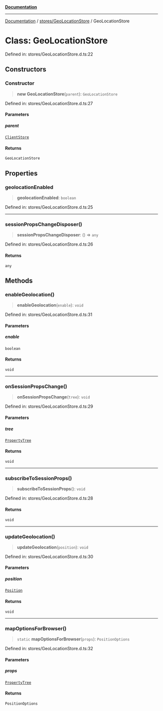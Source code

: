 [**Documentation**](../../../index.md)

***

[Documentation](../../../index.md) / [stores/GeoLocationStore](../index.md) / GeoLocationStore

# Class: GeoLocationStore

Defined in: stores/GeoLocationStore.d.ts:22

## Constructors

### Constructor

> **new GeoLocationStore**(`parent`): `GeoLocationStore`

Defined in: stores/GeoLocationStore.d.ts:27

#### Parameters

##### parent

[`ClientStore`](../../ClientStore/classes/ClientStore.md)

#### Returns

`GeoLocationStore`

## Properties

### geolocationEnabled

> **geolocationEnabled**: `boolean`

Defined in: stores/GeoLocationStore.d.ts:25

***

### sessionPropsChangeDisposer()

> **sessionPropsChangeDisposer**: () => `any`

Defined in: stores/GeoLocationStore.d.ts:26

#### Returns

`any`

## Methods

### enableGeolocation()

> **enableGeolocation**(`enable`): `void`

Defined in: stores/GeoLocationStore.d.ts:31

#### Parameters

##### enable

`boolean`

#### Returns

`void`

***

### onSessionPropsChange()

> **onSessionPropsChange**(`tree`): `void`

Defined in: stores/GeoLocationStore.d.ts:29

#### Parameters

##### tree

[`PropertyTree`](../../../props/PropertyTree/classes/PropertyTree.md)

#### Returns

`void`

***

### subscribeToSessionProps()

> **subscribeToSessionProps**(): `void`

Defined in: stores/GeoLocationStore.d.ts:28

#### Returns

`void`

***

### updateGeolocation()

> **updateGeolocation**(`position`): `void`

Defined in: stores/GeoLocationStore.d.ts:30

#### Parameters

##### position

[`Position`](../../../perspective-client/interfaces/Position.md)

#### Returns

`void`

***

### mapOptionsForBrowser()

> `static` **mapOptionsForBrowser**(`props`): `PositionOptions`

Defined in: stores/GeoLocationStore.d.ts:32

#### Parameters

##### props

[`PropertyTree`](../../../props/PropertyTree/classes/PropertyTree.md)

#### Returns

`PositionOptions`
